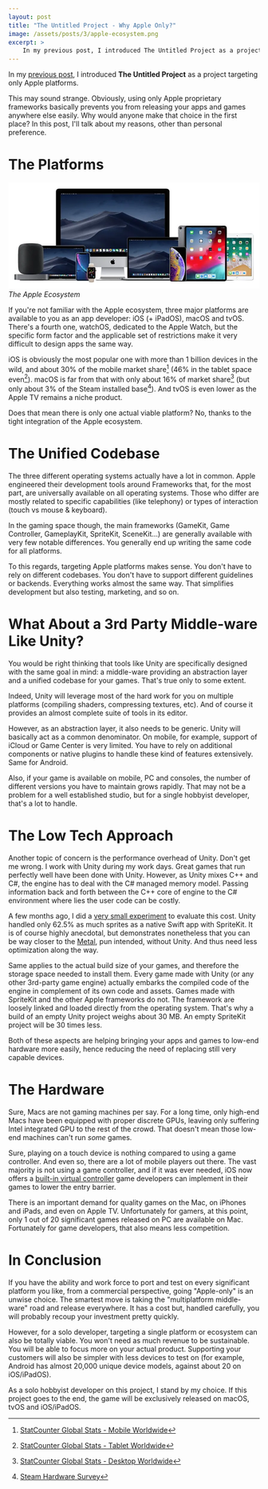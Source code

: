 ```yaml
---
layout: post
title: "The Untitled Project - Why Apple Only?"
image: /assets/posts/3/apple-ecosystem.png
excerpt: >
    In my previous post, I introduced The Untitled Project as a project targeting only Apple platforms. This may sound strange. Obviously, using only Apple proprietary frameworks basically prevents you from releasing your apps and games anywhere else easily. Why would anyone make that choice in the first place? In this post, I'll talk about my reasons, other than personal preference.
---
```


In my [previous post](/2022/01/15/2-the-untitled-project.html), I introduced **The Untitled Project** as a project targeting only Apple platforms.

This may sound strange. Obviously, using only Apple proprietary frameworks basically prevents you from releasing your apps and games anywhere else easily. Why would anyone make that choice in the first place? In this post, I'll talk about my reasons, other than personal preference.

# The Platforms

![The Apple Ecosystem](/assets/posts/3/apple-ecosystem.png)
*The Apple Ecosystem*

If you're not familiar with the Apple ecosystem, three major platforms are available to you as an app developer: iOS (+ iPadOS), macOS and tvOS. There's a fourth one, watchOS, dedicated to the Apple Watch, but the specific form factor and the applicable set of restrictions make it very difficult to design apps the same way.

iOS is obviously the most popular one with more than 1 billion devices in the wild, and about 30% of the mobile market share[^source-mobile] (46% in the tablet space even[^source-tablet]). macOS is far from that with only about 16% of market share[^source-desktop] (but only about 3% of the Steam installed base[^source-steam]). And tvOS is even lower as the Apple TV remains a niche product.

Does that mean there is only one actual viable platform? No, thanks to the tight integration of the Apple ecosystem.

# The Unified Codebase

The three different operating systems actually have a lot in common. Apple engineered their development tools around Frameworks that, for the most part, are universally available on all operating systems. Those who differ are mostly related to specific capabilities (like telephony) or types of interaction (touch vs mouse & keyboard).

In the gaming space though, the main frameworks (GameKit, Game Controller, GameplayKit, SpriteKit, SceneKit...) are generally available with very few notable differences. You generally end up writing the same code for all platforms.

To this regards, targeting Apple platforms makes sense. You don't have to rely on different codebases. You don't have to support different guidelines or backends. Everything works almost the same way. That simplifies development but also testing, marketing, and so on.

# What About a 3rd Party Middle-ware Like Unity?

You would be right thinking that tools like Unity are specifically designed with the same goal in mind: a middle-ware providing an abstraction layer and a unified codebase for your games. That's true only to some extent.

Indeed, Unity will leverage most of the hard work for you on multiple platforms (compiling shaders, compressing textures, etc). And of course it provides an almost complete suite of tools in its editor.

However, as an abstraction layer, it also needs to be generic. Unity will basically act as a common denominator. On mobile, for example, support of iCloud or Game Center is very limited. You have to rely on additional components or native plugins to handle these kind of features extensively. Same for Android.

Also, if your game is available on mobile, PC and consoles, the number of different versions you have to maintain grows rapidly. That may not be a problem for a well established studio, but for a single hobbyist developer, that's a lot to handle.

# The Low Tech Approach

Another topic of concern is the performance overhead of Unity. Don't get me wrong. I work with Unity during my work days. Great games that run perfectly well have been done with Unity. However, as Unity mixes C++ and C#, the engine has to deal with the C# managed memory model. Passing information back and forth between the C++ core of engine to the C# environment where lies the user code can be costly.

A few months ago, I did a [very small experiment](https://twitter.com/chsxf/status/1411710876130938882) to evaluate this cost. Unity handled only 62.5% as much sprites as a native Swift app with SpriteKit. It is of course highly anecdotal, but demonstrates nonetheless that you can be way closer to the [Metal](https://developer.apple.com/metal/), pun intended, without Unity. And thus need less optimization along the way.

Same applies to the actual build size of your games, and therefore the storage space needed to install them. Every game made with Unity (or any other 3rd-party game engine) actually embarks the compiled code of the engine in complement of its own code and assets. Games made with SpriteKit and the other Apple frameworks do not. The framework are loosely linked and loaded directly from the operating system. That's why a build of an empty Unity project weighs about 30 MB. An empty SpriteKit project will be 30 times less.

Both of these aspects are helping bringing your apps and games to low-end hardware more easily, hence reducing the need of replacing still very capable devices.

# The Hardware

Sure, Macs are not gaming machines per say. For a long time, only high-end Macs have been equipped with proper discrete GPUs, leaving only suffering Intel integrated GPU to the rest of the crowd. That doesn't mean those low-end machines can't run *some* games.

Sure, playing on a touch device is nothing compared to using a game controller. And even so, there are a lot of mobile players out there. The vast majority is not using a game controller, and if it was ever needed, iOS now offers a [built-in virtual controller](https://developer.apple.com/documentation/gamecontroller/gcvirtualcontroller) game developers can implement in their games to lower the entry barrier.

There is an important demand for quality games on the Mac, on iPhones and iPads, and even on Apple TV. Unfortunately for gamers, at this point, only 1 out of 20 significant games released on PC are available on Mac. Fortunately for game developers, that also means less competition.

# In Conclusion

If you have the ability and work force to port and test on every significant platform you like, from a commercial perspective, going "Apple-only" is an unwise choice. The smartest move is taking the "multiplatform middle-ware" road and release everywhere. It has a cost but, handled carefully, you will probably recoup your investment pretty quickly.

However, for a solo developer, targeting a single platform or ecosystem can also be totally viable. You won't need as much revenue to be sustainable. You will be able to focus more on your actual product. Supporting your customers will also be simpler with less devices to test on (for example, Android has almost 20,000 unique device models, against about 20 on iOS/iPadOS).

As a solo hobbyist developer on this project, I stand by my choice. If this project goes to the end, the game will be exclusively released on macOS, tvOS and iOS/iPadOS.

[^source-mobile]: [StatCounter Global Stats - Mobile Worldwide](https://gs.statcounter.com/os-market-share/mobile/worldwide#monthly-202102-202202)
[^source-tablet]: [StatCounter Global Stats - Tablet Worldwide](https://gs.statcounter.com/os-market-share/tablet/worldwide#monthly-202102-202202)
[^source-desktop]: [StatCounter Global Stats - Desktop Worldwide](https://gs.statcounter.com/os-market-share/desktop/worldwide/#monthly-202102-202202)
[^source-steam]: [Steam Hardware Survey](https://store.steampowered.com/hwsurvey)